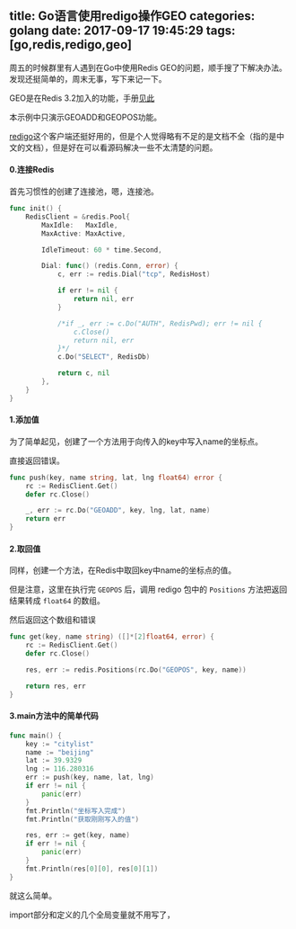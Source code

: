 title: Go语言使用redigo操作GEO
categories: golang
date: 2017-09-17 19:45:29
tags:  [go,redis,redigo,geo]
---

周五的时候群里有人遇到在Go中使用Redis GEO的问题，顺手搜了下解决办法。发现还挺简单的，周末无事，写下来记一下。

GEO是在Redis 3.2加入的功能，手册[见此](http://redisdoc.com/geo/index.html)

本示例中只演示GEOADD和GEOPOS功能。

[redigo](https://github.com/garyburd/redigo/tree/master/redis)这个客户端还挺好用的，但是个人觉得略有不足的是文档不全（指的是中文的文档），但是好在可以看源码解决一些不太清楚的问题。

#### 0.连接Redis

首先习惯性的创建了连接池，嗯，连接池。

```Go
func init() {
	RedisClient = &redis.Pool{
		MaxIdle:   MaxIdle,
		MaxActive: MaxActive,

		IdleTimeout: 60 * time.Second,

		Dial: func() (redis.Conn, error) {
			c, err := redis.Dial("tcp", RedisHost)

			if err != nil {
				return nil, err
			}

			/*if _, err := c.Do("AUTH", RedisPwd); err != nil {
				c.Close()
				return nil, err
			}*/
			c.Do("SELECT", RedisDb)

			return c, nil
		},
	}
}
```

#### 1.添加值

为了简单起见，创建了一个方法用于向传入的key中写入name的坐标点。

直接返回错误。

```Go
func push(key, name string, lat, lng float64) error {
	rc := RedisClient.Get()
	defer rc.Close()

	_, err := rc.Do("GEOADD", key, lng, lat, name)
	return err
}

```

#### 2.取回值

同样，创建一个方法，在Redis中取回key中name的坐标点的值。

但是注意，这里在执行完 ``GEOPOS`` 后，调用 redigo 包中的 ``Positions`` 方法把返回结果转成 ``float64`` 的数组。

然后返回这个数组和错误

```Go
func get(key, name string) ([]*[2]float64, error) {
	rc := RedisClient.Get()
	defer rc.Close()

	res, err := redis.Positions(rc.Do("GEOPOS", key, name))

	return res, err
}
```

#### 3.main方法中的简单代码

```Go 
func main() {
	key := "citylist"
	name := "beijing"
	lat := 39.9329
	lng := 116.280316
	err := push(key, name, lat, lng)
	if err != nil {
		panic(err)
	}
	fmt.Println("坐标写入完成")
	fmt.Println("获取刚刚写入的值")

	res, err := get(key, name)
	if err != nil {
		panic(err)
	}
	fmt.Println(res[0][0], res[0][1])
}
```

就这么简单。

import部分和定义的几个全局变量就不用写了，
